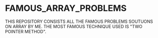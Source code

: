 # FAMOUS_ARRAY_PROBLEMS
THIS REPOSITORY CONSISTS ALL THE FAMOUS PROBLEMS SOUTUONS ON ARRAY BY ME.
THE MOST FAMOUS TECHNIQUE USED IS "TWO POINTER METHOD".
